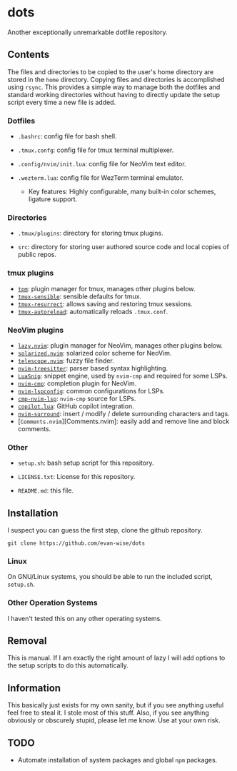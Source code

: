 dots
====

Another exceptionally unremarkable dotfile repository.

Contents
--------

The files and directories to be copied to the user's home directory are stored in the `home` directory. Copying files and directories is accomplished using `rsync`. This provides a simple way to manage both the dotfiles and standard working directories without having to directly update the setup script every time a new file is added.

### Dotfiles

* `.bashrc`: config file for bash shell.

* `.tmux.confg`: config file for tmux terminal multiplexer.

* `.config/nvim/init.lua`: config file for NeoVim text editor.

* `.wezterm.lua`: config file for WezTerm terminal emulator.
    - Key features: Highly configurable, many built-in color schemes, ligature support.

### Directories

* `.tmux/plugins`: directory for storing tmux plugins.

* `src`: directory for storing user authored source code and local copies of public repos. 

### tmux plugins 

* [`tpm`][tpm]: plugin manager for tmux, manages other plugins below.
* [`tmux-sensible`][tmux-sensible]: sensible defaults for tmux.
* [`tmux-resurrect`][tmux-resurrect]: allows saving and restoring tmux sessions.
* [`tmux-autoreload`][tmux-autoreload]: automatically reloads `.tmux.conf`.

### NeoVim plugins 

* [`lazy.nvim`][lazy.nvim]: plugin manager for NeoVim, manages other plugins below.
* [`solarized.nvim`][solarized.nvim]: solarized color scheme for NeoVim.
* [`telescope.nvim`][telescope.nvim]: fuzzy file finder. 
* [`nvim-treesitter`][nvim-treesitter]: parser based syntax highlighting.
* [`LuaSnip`][LuaSnip]: snippet engine, used by `nvim-cmp` and required for some LSPs.
* [`nvim-cmp`][nvim-cmp]: completion plugin for NeoVim.
* [`nvim-lspconfig`][nvim-lspconfig]: common configurations for LSPs.
* [`cmp-nvim-lsp`][cmp-nvim-lsp]: `nvim-cmp` source for LSPs.
* [`copilot.lua`][copilot.lua]: GitHub copilot integration.
* [`nvim-surround`][nvim-surround]: insert / modify / delete surrounding characters and tags.
* [`Comments.nvim`][Comments.nvim]: easily add and remove line and block comments.


### Other

* `setup.sh`: bash setup script for this repository.

* `LICENSE.txt`: License for this repository.

* `README.md`: this file.


Installation
------------

I suspect you can guess the first step, clone the github repository.

    git clone https://github.com/evan-wise/dots

### Linux

On GNU/Linux systems, you should be able to run the included script, `setup.sh`.

### Other Operation Systems

I haven't tested this on any other operating systems.


Removal
-------

This is manual. If I am exactly the right amount of lazy I will add options to the setup scripts to do this automatically.

Information
-----------

This basically just exists for my own sanity, but if you see anything useful feel free to steal it. I stole most of this stuff. Also, if you see anything obviously or obscurely stupid, please let me know. Use at your own risk.

TODO
----

* Automate installation of system packages and global `npm` packages.

<!-- References -->

[tpm]: https://github.com/tmux-plugins/tpm
[tmux-sensible]: https://github.com/tmux-plugins/tmux-sensible
[tmux-resurrect]: https://github.com/tmux-plugins/tmux-resurrect
[tmux-autoreload]: https://github.com/b0o/tmux-autoreload
[lazy.nvim]: https://github.com/folke/lazy.nvim
[solarized.nvim]: https://github.com/maxmx03/solarized.nvim
[telescope.nvim]: https://github.com/nvim-telescope/telescope.nvim
[nvim-treesitter]: https://github.com/nvim-treesitter/nvim-treesitter
[LuaSnip]: https://github.com/L3MON4D3/LuaSnip
[nvim-cmp]: https://github.com/hrsh7th/nvim-cmp
[nvim-lspconfig]: https://github.com/neovim/nvim-lspconfig
[cmp-nvim-lsp]: https://github.com/hrsh7th/cmp-nvim-lsp
[copilot.lua]: https://github.com/zbirenbaum/copilot.lua
[nvim-surround]: https://github.com/kylechui/nvim-surround
[Comment.nvim]: https://github.com/numToStr/Comment.nvim
